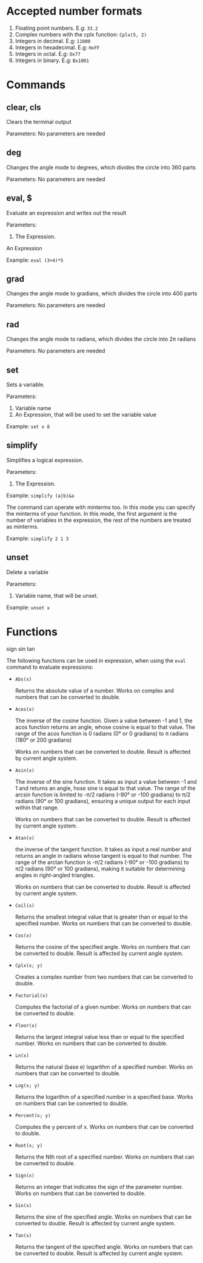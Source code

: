 ﻿# Accepted number formats

1. Floating point numbers. E.g: `33.2`
2. Complex numbers with the cplx function: `Cplx(5, 2)`
3. Integers in decimal. E.g: `11000`
4. Integers in hexadecimal. E.g: `HxFF`
5. Integers in octal. E.g: `Ox77`
6. Integers in binary. E.g: `Bx1001`

# Commands

## clear, cls

Clears the terminal output

Parameters: No parameters are needed

## deg

Changes the angle mode to degrees, which divides the circle into 360 parts

Parameters: No parameters are needed

## eval, $

Evaluate an expression and writes out the result

Parameters:

1. The Expression.

An Expression

Example: `eval (3+4)*5`

## grad

Changes the angle mode to gradians, which divides the circle into 400 parts

Parameters: No parameters are needed

## rad

Changes the angle mode to radians, which divides the circle into 2π radians

Parameters: No parameters are needed

## set

Sets a variable.

Parameters:

1. Variable name
2. An Expression, that will be used to set the variable value

Example: `set x 8`

## simplify

Simplifies a logical expression.

Parameters:

1. The Expression.

Example: `simplify (a|b)&a`

The command can operate with minterms too. In this mode you can specify the minterms of your function.
In this mode, the first argument is the number of variables in the expression, the rest of the numbers are treated
as minterms.

Example: `simplify 2 1 3`

## unset 

Delete a variable

Parameters:

1. Variable name, that will be unset.

Example: `unset x`

# Functions 

sign   sin  tan

The following functions can be used in expression, when using the `eval` command to evaluate expressions:

* `Abs(x)`

    Returns the absolute value of a number. Works on complex and numbers that can be converted to double.

* `Acos(x)`

    The inverse of the cosine function. Given a value between -1 and 1, the acos function returns an angle, whose cosine is equal to that value. The range of the acos function is 0 radians (0° or 0 gradians) to π radians (180° or 200 gradians)

    Works on numbers that can be converted to double. Result is affected by current angle system.

* `Asin(x)`

    The inverse of the sine function. It takes as input a value between -1 and 1 and returns an angle, hose sine is equal to that value. The range of the arcsin function is limited to -π/2 radians (-90° or -100 gradians) to π/2 radians (90° or 100 gradians), ensuring a unique output for each input within that range.

    Works on numbers that can be converted to double. Result is affected by current angle system.

* `Atan(x)`

    the inverse of the tangent function. It takes as input a real number and returns an angle in radians whose tangent is equal to that number. The range of the arctan function is -π/2 radians (-90° or -100 gradians) to π/2 radians (90° or 100 gradians), making it suitable for determining angles in right-angled triangles.

    Works on numbers that can be converted to double. Result is affected by current angle system.

* `Ceil(x)` 

    Returns the smallest integral value that is greater than or equal to the specified number. Works on numbers that can be converted to double.

* `Cos(x)`

    Returns the cosine of the specified angle. Works on numbers that can be converted to double. Result is affected by current angle system.

* `Cplx(x; y)`

    Creates a complex number from two numbers that can be converted to double.

* `Factorial(x)`

    Computes the factorial of a given number. Works on numbers that can be converted to double.

* `Floor(x)`
    
    Returns the largest integral value less than or equal to the specified number. Works on numbers that can be converted to double.

* `Ln(x)`

    Returns the natural (base e) logarithm of a specified number. Works on numbers that can be converted to double.

* `Log(x; y)`

    Returns the logarithm of a specified number in a specified base. Works on numbers that can be converted to double.

* `Percent(x; y)`

    Computes the y percent of x. Works on numbers that can be converted to double.

* `Root(x; y)`

    Returns the Nth root of a specified number. Works on numbers that can be converted to double.

* `Sign(x)`

    Returns an integer that indicates the sign of the parameter number. Works on numbers that can be converted to double.

* `Sin(x)`

    Returns the sine of the specified angle. Works on numbers that can be converted to double. Result is affected by current angle system.


* `Tan(x)`

    Returns the tangent of the specified angle. Works on numbers that can be converted to double. Result is affected by current angle system.
